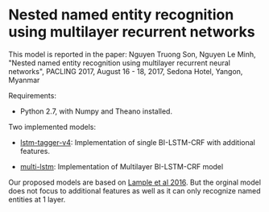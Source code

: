 # Nested named entity recognition using multilayer recurrent networks

This model is reported in the paper: Nguyen Truong Son, Nguyen Le Minh, "Nested named entity recognition using multilayer recurrent neural networks", PACLING 2017, August 16 - 18, 2017, Sedona Hotel, Yangon, Myanmar

Requirements:

*  Python 2.7, with Numpy and Theano installed.


Two implemented models:

* [lstm-tagger-v4](https://github.com/ntson2002/lstm-crf-tagging/tree/master/lstm-tagger-v4): Implementation of single BI-LSTM-CRF with additional features.  

* [multi-lstm](https://github.com/ntson2002/lstm-crf-tagging/tree/master/multi-lstm): Implementation of Multilayer BI-LSTM-CRF model 


Our proposed models are based on [Lample et al 2016](https://arxiv.org/abs/1603.01360). But the orginal model does not focus to additional features as well as it can only recognize named entities at 1 layer.

